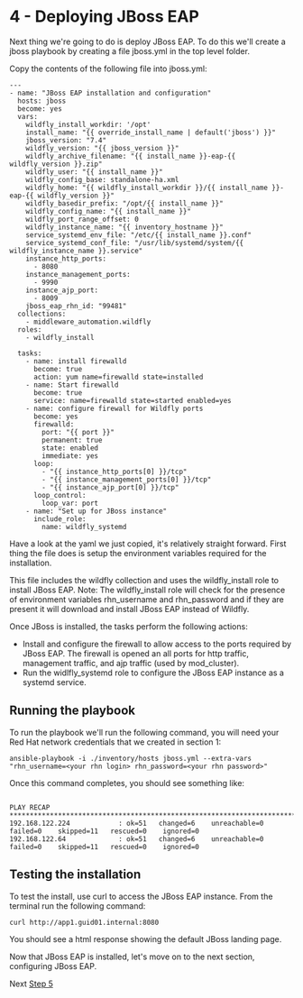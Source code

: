 # 4 - Deploying JBoss EAP

Next thing we're going to do is deploy JBoss EAP.  To do this we'll create a jboss playbook by creating a file jboss.yml in the top level folder.

Copy the contents of the following file into jboss.yml:

```
---
- name: "JBoss EAP installation and configuration"
  hosts: jboss
  become: yes
  vars:
    wildfly_install_workdir: '/opt'
    install_name: "{{ override_install_name | default('jboss') }}"
    jboss_version: "7.4"
    wildfly_version: "{{ jboss_version }}"
    wildfly_archive_filename: "{{ install_name }}-eap-{{ wildfly_version }}.zip"
    wildfly_user: "{{ install_name }}"
    wildfly_config_base: standalone-ha.xml
    wildfly_home: "{{ wildfly_install_workdir }}/{{ install_name }}-eap-{{ wildfly_version }}"
    wildfly_basedir_prefix: "/opt/{{ install_name }}"
    wildfly_config_name: "{{ install_name }}"
    wildfly_port_range_offset: 0
    wildfly_instance_name: "{{ inventory_hostname }}"
    service_systemd_env_file: "/etc/{{ install_name }}.conf"
    service_systemd_conf_file: "/usr/lib/systemd/system/{{ wildfly_instance_name }}.service"
    instance_http_ports:
      - 8080
    instance_management_ports:
      - 9990
    instance_ajp_port:
      - 8009
    jboss_eap_rhn_id: "99481"
  collections:
    - middleware_automation.wildfly
  roles:
    - wildfly_install
    
  tasks:
    - name: install firewalld
      become: true
      action: yum name=firewalld state=installed
    - name: Start firewalld
      become: true
      service: name=firewalld state=started enabled=yes
    - name: configure firewall for Wildfly ports
      become: yes
      firewalld:
        port: "{{ port }}"
        permanent: true
        state: enabled
        immediate: yes
      loop:
        - "{{ instance_http_ports[0] }}/tcp"
        - "{{ instance_management_ports[0] }}/tcp"
        - "{{ instance_ajp_port[0] }}/tcp"
      loop_control:
        loop_var: port    
    - name: "Set up for JBoss instance"
      include_role:
        name: wildfly_systemd
```

Have a look at the yaml we just copied, it's relatively straight forward.  First thing the file does is setup the environment variables required for the installation. 

This file includes the wildfly collection and uses the wildfly_install role to install JBoss EAP. Note: The wildfly_install role will check for the presence of environment variables rhn_username and rhn_password and if they are present it will download and install JBoss EAP instead of Wildfly.

Once JBoss is installed, the tasks perform the following actions:

* Install and configure the firewall to allow access to the ports required by JBoss EAP. The firewall is opened an all ports for http traffic, management traffic, and ajp traffic (used by mod_cluster).
* Run the widlfly_systemd role to configure the JBoss EAP instance as a systemd service.

## Running the playbook

To run the playbook we'll run the following command, you will need your Red Hat network credentials that we created in section 1: 

`ansible-playbook -i ./inventory/hosts jboss.yml --extra-vars "rhn_username=<your rhn login> rhn_password=<your rhn password>"`

Once this command completes, you should see something like:

```

PLAY RECAP ***************************************************************************************************************
192.168.122.224            : ok=51   changed=6    unreachable=0    failed=0    skipped=11   rescued=0    ignored=0   
192.168.122.64             : ok=51   changed=6    unreachable=0    failed=0    skipped=11   rescued=0    ignored=0   

```

## Testing the installation

To test the install, use curl to access the JBoss EAP instance.  From the terminal run the following command:

```
curl http://app1.guid01.internal:8080

```

You should see a html response showing the default JBoss landing page.

Now that JBoss EAP is installed, let's move on to the next section, configuring JBoss EAP.

Next [Step 5](./5-configuring-jboss-eap.md)